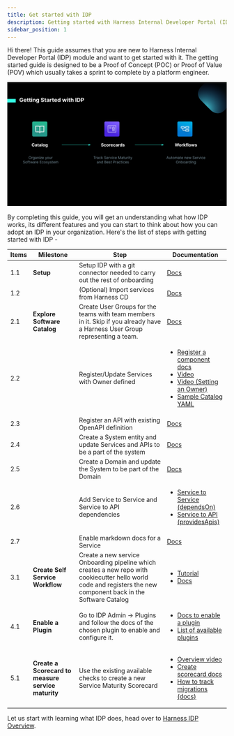 ```yaml
---
title: Get started with IDP
description: Getting started with Harness Internal Developer Portal (IDP) Module
sidebar_position: 1
---
```


Hi there! This guide assumes that you are new to Harness Internal Developer Portal (IDP) module and want to get started with it. The getting started guide is designed to be a Proof of Concept (POC) or Proof of Value (POV) which usually takes a sprint to complete by a platform engineer.

![](static/get%20started%20flow.png)

By completing this guide, you will get an understanding what how IDP works, its different features and you can start to think about how you can adopt an IDP in your organization. Here's the list of steps with getting started with IDP -

| Items | Milestone                                          | Step                                                                                                                                                              | Documentation                                                                                                                                                                                                                                                                                                                                                                                    |
| ----- | -------------------------------------------------- | ----------------------------------------------------------------------------------------------------------------------------------------------------------------- | ------------------------------------------------------------------------------------------------------------------------------------------------------------------------------------------------------------------------------------------------------------------------------------------------------------------------------------------------------------------------------------------------ |
| 1.1   | **Setup**                                          | Setup IDP with a git connector needed to carry out the rest of onboarding                                                                                         | [Docs](./setup-git-integration)                                                                                                                                                                                                                                                                                                                                                                  |
| 1.2   |                                                    | (Optional) Import services from Harness CD                                                                                                                        | [Docs](./setup-git-integration#import-services)                                                                                                                                                                                                                                                                                                                                                  |
| 2.1   | **Explore Software Catalog**                       | Create User Groups for the teams with team members in it. Skip if you already have a Harness User Group representing a team.                                      | [Docs](/docs/platform/role-based-access-control/add-user-groups/)                                                                                                                                                                                                                                                                                                                                |
| 2.2   |                                                    | Register/Update Services with Owner defined                                                                                                                       | <ul> <li>[Register a component docs](./register-a-new-software-component) </li> <li> [Video](https://www.youtube.com/watch?v=YgtIMDGMzJE) </li> <li> [Video (Setting an Owner)](https://www.youtube.com/watch?v=pQvqWBrXIhk) </li> <li> [Sample Catalog YAML](https://github.com/Debanitrkl/backstage-test/blob/main/idp-demo.yaml) </li> </ul>                                                  |
| 2.3   |                                                    | Register an API with existing OpenAPI definition                                                                                                                  | [Docs](./add-api-docs)                                                                                                                                                                                                                                                                                                                                                                           |
| 2.4   |                                                    | Create a System entity and update Services and APIs to be a part of the system                                                                                    | [Docs](https://backstage.io/docs/features/software-catalog/descriptor-format/#kind-system)                                                                                                                                                                                                                                                                                                       |
| 2.5   |                                                    | Create a Domain and update the System to be part of the Domain                                                                                                    | [Docs](https://backstage.io/docs/features/software-catalog/descriptor-format/#kind-domain)                                                                                                                                                                                                                                                                                                       |
| 2.6   |                                                    | Add Service to Service and Service to API dependencies                                                                                                            | <ul> <li> [Service to Service (dependsOn)](https://backstage.io/docs/features/software-catalog/descriptor-format/#specdependson-optional) </li> <li> [Service to API (providesApis)](https://backstage.io/docs/features/software-catalog/descriptor-format/#specprovidesapis-optional) </li> </ul>                                                                                               |
| 2.7   |                                                    | Enable markdown docs for a Service                                                                                                                                | [Docs](./enable-docs)                                                                                                                                                                                                                                                                                                                                                                            |
| 3.1   | **Create Self Service Workflow**                   | Create a new service Onboarding pipeline which creates a new repo with cookiecutter hello world code and registers the new component back in the Software Catalog | <ul> <li> [Tutorial](/docs/internal-developer-portal/tutorials/service-onboarding-with-idp-stage/) </li> <li> [Docs](/docs/internal-developer-portal/flows/service-onboarding-pipelines) </li> </ul>                                                                                                                                                                                             |
| 4.1   | **Enable a Plugin**                                | Go to IDP Admin -> Plugins and follow the docs of the chosen plugin to enable and configure it.                                                                   | <ul> <li> [Docs to enable a plugin](./enable-a-new-plugin) </li> <li> [List of available plugins](/docs/category/available-plugins) </li> </ul>                                                                                                                                                                                                                                                  |
| 5.1   | **Create a Scorecard to measure service maturity** | Use the existing available checks to create a new Service Maturity Scorecard                                                                                      | <ul> <li> [Overview video](https://www.youtube.com/watch?v=jvLDdWS3rFE) </li> <li> [Create scorecard docs](https://developer.harness.io/docs/internal-developer-portal/scorecards/scorecard/#create-your-scorecard) </li> <li> [How to track migrations (docs)](https://developer.harness.io/tutorials/internal-developer-portal/how-to-track-migrations/#setting-up-a-custom-check) </li> </ul> |

Let us start with learning what IDP does, head over to [Harness IDP Overview](./overview.md).
